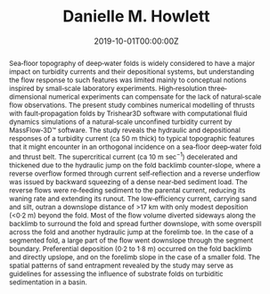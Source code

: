 ---
title: "Danielle M. Howlett"
authors:
- Danielle M. Howlett
- admin
- Wojciech Nemec
- Rob L. Gawthorpe
- Atle Rotevatn
- Christopher A.‐L. Jackson
date: "2019-10-01T00:00:00Z"
doi: "https://doi.org/10.1111/sed.12602"

# Schedule page publish date (NOT publication's date).
publishDate: "2019-08-02T00:00:00Z"

# Publication type.
# Legend: 0 = Uncategorized; 1 = Conference paper; 2 = Journal article;
# 3 = Preprint / Working Paper; 4 = Report; 5 = Book; 6 = Book section;
# 7 = Thesis; 8 = Patent
publication_types: ["2"]

# Publication name and optional abbreviated publication name.
publication: "Sedimentology"
publication_short: ""

abstract: Sea‐floor topography of deep‐water folds is widely considered to have a major impact on turbidity currents and their depositional systems, but understanding the flow response to such features was limited mainly to conceptual notions inspired by small‐scale laboratory experiments. High‐resolution three‐dimensional numerical experiments can compensate for the lack of natural‐scale flow observations. The present study combines numerical modelling of thrusts with fault‐propagation folds by Trishear3D software with computational fluid dynamics simulations of a natural‐scale unconfined turbidity current by MassFlow‐3D™ software. The study reveals the hydraulic and depositional responses of a turbidity current (ca 50 m thick) to typical topographic features that it might encounter in an orthogonal incidence on a sea‐floor deep‐water fold and thrust belt. The supercritical current (ca 10 m sec<sup>−1</sup>) decelerated and thickened due to the hydraulic jump on the fold backlimb counter‐slope, where a reverse overflow formed through current self‐reflection and a reverse underflow was issued by backward squeezing of a dense near‐bed sediment load. The reverse flows were re‐feeding sediment to the parental current, reducing its waning rate and extending its runout. The low‐efficiency current, carrying sand and silt, outran a downslope distance of >17 km with only modest deposition (<0·2 m) beyond the fold. Most of the flow volume diverted sideways along the backlimb to surround the fold and spread further downslope, with some overspill across the fold and another hydraulic jump at the forelimb toe. In the case of a segmented fold, a large part of the flow went downslope through the segment boundary. Preferential deposition (0·2 to 1·8 m) occurred on the fold backlimb and directly upslope, and on the forelimb slope in the case of a smaller fold. The spatial patterns of sand entrapment revealed by the study may serve as guidelines for assessing the influence of substrate folds on turbiditic sedimentation in a basin.

# Summary. An optional shortened abstract.
summary: We use numerical simulations to study turbidity current responses, including the hydraulic behaviour and associated deposition, to typical fold and diapir-like topography in deepwater fold and thrust belt.
tags:
- Journal publication
- Turbidity current
- Structurally-controlled topography
- Numerical simulation
featured: false

# links:
# - name: ""
#   url: ""
url_pdf: https://onlinelibrary.wiley.com/doi/epdf/10.1111/sed.12602
url_code: ''
url_dataset: ''
url_poster: ''
url_project: ''
url_slides: ''
url_source: ''
url_video: ''

# Featured image
# To use, add an image named `featured.jpg/png` to your page's folder. 
image:
  caption: 'Hydraulic response of turbidity current to a typical fold topography '
  focal_point: ""
  preview_only: false

# Associated Projects (optional).
#   Associate this publication with one or more of your projects.
#   Simply enter your project's folder or file name without extension.
#   E.g. `internal-project` references `content/project/internal-project/index.md`.
#   Otherwise, set `projects: []`.
projects: [T3]

# Slides (optional).
#   Associate this publication with Markdown slides.
#   Simply enter your slide deck's filename without extension.
#   E.g. `slides: "example"` references `content/slides/example/index.md`.
#   Otherwise, set `slides: ""`.
#slides: example
---